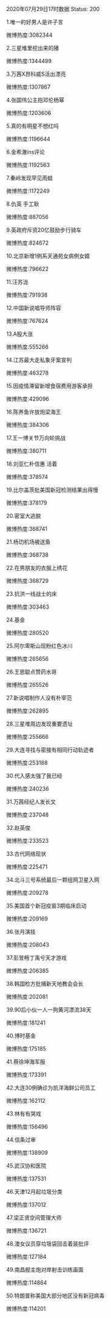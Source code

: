 2020年07月29日17时数据
Status: 200

1.唯一的好男人是许子言

微博热度:3082344

2.三星堆里挖出来的猪

微博热度:1344499

3.万茜X昂科威S活出漂亮

微博热度:1307867

4.张国伟公主抱邓伦杨幂

微博热度:1203606

5.真的有明星不想红吗

微博热度:1196644

6.金希澈ins评论

微博热度:1192563

7.秦岭发现罕见雨蛙

微博热度:1172249

8.仇英 手工耿

微博热度:887056

9.英政府斥资20亿鼓励步行骑车

微博热度:824672

10.北京新增1例系天通苑女病例女婿

微博热度:796622

11.汪苏泷

微博热度:791938

12.中国新说唱导师阵容

微博热度:767624

13.A股大涨

微博热度:555266

14.江苏最大走私象牙案宣判

微博热度:463278

15.因疫情滞留新增食宿费用游客承担

微博热度:429096

16.陈养鱼许放炮梁海王

微博热度:384306

17.王一博关节万向轮挑战

微博热度:380711

18.刘亚仁朴信惠 活着

微博热度:378574

19.比尔盖茨批美国新冠检测结果出得慢

微博热度:378179

20.密室大逃脱

微博热度:368741

21.杨玏机场被送鱼

微博热度:368738

22.在男朋友的衣服上绣花

微博热度:368729

23.抗洪一线战士的床

微博热度:303463

24.基金

微博热度:280520

25.阿尔卑斯山现粉红色冰川

微博热度:265656

26.王思聪点赞药水哥

微博热度:265526

27.新说唱制作人没有朴宰范

微博热度:262895

28.三星堆周边发现重要遗址

微博热度:255666

29.大连寻找与密接有相同行动轨迹者

微博热度:253188

30.代入感太强了我已经

微博热度:240236

31.万茜经纪人发长文

微博热度:237048

32.赵英俊

微博热度:233523

33.古代网络现状

微博热度:225471

34.北斗三号系统最后一颗组网卫星入网

微博热度:209278

35.美国首个新冠疫苗3期临床启动

微博热度:209169

36.张月演技

微博热度:208043

37.彭昱畅丁禹兮天才游戏

微博热度:206385

38.韩国检方批捕新天地教会会长

微博热度:202081

39.90后小伙一人一狗黄河漂流38天

微博热度:181241

40.博时基金

微博热度:175185

41.蔡徐坤海军服

微博热度:173391

42.大连30例确诊为凯洋海鲜公司员工

微博热度:162112

43.林有有哭戏

微博热度:156496

44.信条过审

微博热度:138909

45.武汉协和医院

微博热度:137531

46.天津12月起垃圾分类

微博热度:137012

47.梁正贤空间管理大师

微博热度:136721

48.澳女议员穿垃圾袋回击着装批评

微博热度:127184

49.南昌舰主炮对岸射击训练画面

微博热度:114864

50.特朗普称美国大部分地区没有新冠病毒

微博热度:114201

